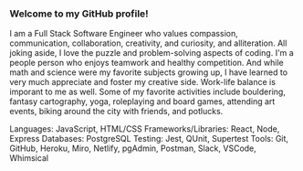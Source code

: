 
### Welcome to my GitHub profile!


I am a Full Stack Software Engineer who values compassion, communication, collaboration, creativity, and curiosity, and alliteration. All joking aside, I love the puzzle and problem-solving aspects of coding. I'm a people person who enjoys teamwork and healthy competition. And while math and science were my favorite subjects growing up, I have learned to very much appreciate and foster my creative side. Work-life balance is imporant to me as well. Some of my favorite activities include bouldering, fantasy cartography, yoga, roleplaying and board games, attending art events, biking around the city with friends, and potlucks.

Languages: JavaScript, HTML/CSS
Frameworks/Libraries: React, Node, Express
Databases: PostgreSQL
Testing: Jest, QUnit, Supertest
Tools: Git, GitHub, Heroku, Miro, Netlify, pgAdmin, Postman, Slack, VSCode, Whimsical

<!--
**franco-ortega/franco-ortega** is a ✨ _special_ ✨ repository because its `README.md` (this file) appears on your GitHub profile.

Here are some ideas to get you started:

- 🔭 I’m currently working on ...
- 🌱 I’m currently learning ...
- 👯 I’m looking to collaborate on ...
- 🤔 I’m looking for help with ...
- 💬 Ask me about ...
- 📫 How to reach me: ...
- 😄 Pronouns: ...
- ⚡ Fun fact: ...
-->
